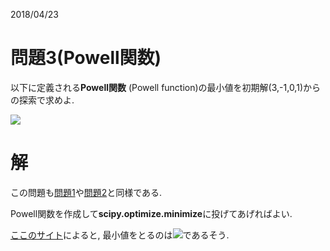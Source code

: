 2018/04/23

# 問題3(Powell関数)
以下に定義される**Powell関数** (Powell function)の最小値を初期解(3,-1,0,1)からの探索で求めよ.

<img src="https://latex.codecogs.com/gif.latex?f(x_1,x_2,x_3,x_4)=(x_1-10x_2)^2&plus;5(x_3-x_4)&plus;(x_2-2x_3)^4&plus;10(x_1-x_4)^4" />

# 解
この問題も[問題1](problem_1.md)や[問題2](problem_2.md)と同様である.

Powell関数を作成して**scipy.optimize.minimize**に投げてあげればよい.

[ここのサイト](https://www.sfu.ca/~ssurjano/powell.html)によると, 最小値をとるのは<img src="https://latex.codecogs.com/gif.latex?x_0=(0.,0.,0.,0.)" />であるそう.
